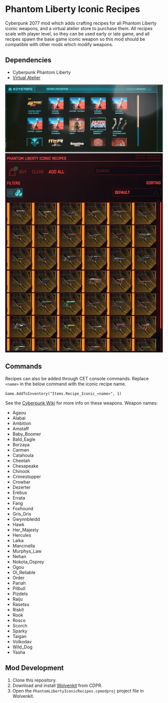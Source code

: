 # Phantom Liberty Iconic Recipes

Cyberpunk 2077 mod which adds crafting recipes for all Phantom Liberty iconic weapons, and a virtual atelier store to purchase them. All recipes scale with player level, so they can be used early or late game, and all recipes spawn the base game iconic weapon so this mod should be compatible with other mods which modify weapons.

## Dependencies

- Cyberpunk Phantom Liberty
- [Virtual Atelier](https://www.nexusmods.com/cyberpunk2077/mods/2987)

![Store](/docs/image/store.jpg "Store")
![Store Items](/docs/image/items.jpg "Store Items")

## Commands

Recipes can also be added through CET console commands. Replace `<name>` in the below command with the iconic recipe name.
```
Game.AddToInventory("Items.Recipe_Iconic_<name>", 1)
```

See the [Cyberpunk Wiki](https://cyberpunk.fandom.com/wiki/Category:Cyberpunk_2077_Iconic_weapons) for more info on these weapons. Weapon names:
- Agaou
- Alabai
- Ambition
- Amstaff
- Baby_Boomer
- Bald_Eagle
- Borzaya
- Carmen
- Catahoula
- Cheetah
- Chesapeake
- Chinook
- Crimestopper
- Crowbar
- Dezerter
- Erebus
- Errata
- Fang
- Foxhound
- Gris_Gris
- Gwynnbleidd
- Hawk
- Her_Majesty
- Hercules
- Laika
- Mancinella
- Murphys_Law
- Nehan
- Nokota_Osprey
- Ogou
- Ol_Reliable
- Order
- Pariah
- Pitbull
- Pizdets
- Raiju
- Rasetsu
- Riskit
- Rook
- Rosco
- Scorch
- Sparky
- Taigan
- Volkodav
- Wild_Dog
- Yasha

## Mod Development

1. Clone this repository.
1. Download and install [Wolvenkit](https://wiki.redmodding.org/wolvenkit/getting-started/download) from CDPR.
1. Open the `PhantomLibertyIconicRecipes.cpmodproj` project file in Wolvenkit.
